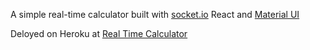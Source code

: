 A simple real-time calculator built with [socket.io](https://socket.io/docs/) React and [Material UI](https://material-ui.com/)

Deloyed on Heroku at [Real Time Calculator](https://realtime-socketio-calculator.herokuapp.com/)
